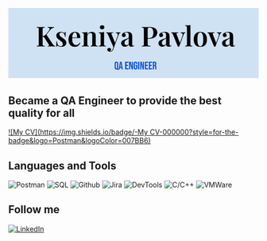 ![Header](https://github.com/KseniyaPavlovaQA/KseniyaPavlovaQA/blob/main/Assets/Header.png)

## Became a QA Engineer to provide the best quality for all

[![My CV](https://img.shields.io/badge/-My CV-000000?style=for-the-badge&logo=Postman&logoColor=007BB6)](https://drive.google.com/file/d/1pRdgD4Av7oeQJH5w5WyigUXPISUuLl6I/view?usp=sharing)

## Languages and Tools
![Postman](https://img.shields.io/badge/-Postman-000000?style=for-the-badge&logo=Postman&logoColor=E67E22)
![SQL](https://img.shields.io/badge/-SQL-E67E22?style=for-the-badge&logo=SQL&logoColor=3498DB)
![Github](https://img.shields.io/badge/-Github-000000?style=for-the-badge&logo=Github&logoColor=FFFFFF)
![Jira](https://img.shields.io/badge/-Jira-ECF0F1?style=for-the-badge&logo=Jira&logoColor=3498DB)
![DevTools](https://img.shields.io/badge/-DevTools-3498DB?style=for-the-badge&logo=DevTools&logoColor=ECF0F1)
![C/C++](https://img.shields.io/badge/-C/C++-FFFFFF)
![VMWare](https://img.shields.io/badge/-VMWare-3498DB?style=for-the-badge&logo=VMWare&logoColor=E67E22)

## Follow me
[![LinkedIn](https://img.shields.io/badge/-LinkedIn-090909?style=for-the-badge&logo=LinkedIn&logoColor=007BB6)](https://www.linkedin.com/in/kseniyapavlovaengineerqa)